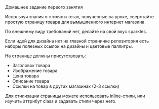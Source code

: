 Домашнее задание первого занятия

Используя знания о стилях и тегах, полученные на уроке, сверстайте простую страницу товара для вымышленного интернет магазина.

По внешнему виду требований нет, делайте на свой вкус sparkles.

Если идей для дизайна нет на главной страничке репозитория есть наборы полезных ссылок на дизайны и цветовые паллитры.

На странице должны присутствовать:

 - Заголовок товара
 - Изображение товара
 - Цена товара
 - Описание товара
 - Ссылки на товар в других магазинах (2-3 ссылки)
 
Для стилизации страницы можете использовать inline-стили, или изучить аттрибут class и задавать стили через него.